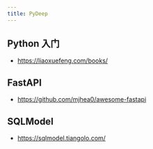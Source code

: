 ```yaml
---
title: PyDeep
---
```


## Python 入门

- https://liaoxuefeng.com/books/

## FastAPI

- https://github.com/mjhea0/awesome-fastapi

## SQLModel

- https://sqlmodel.tiangolo.com/

<Catalog />
